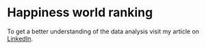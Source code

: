 <h1>Happiness world ranking</h1>

To get a better understanding of the data analysis visit my article on [LinkedIn](https://www.linkedin.com/pulse/ranking-mundial-da-felicidade-an%C3%A1lise-dos-dados-thiago-munich/).

